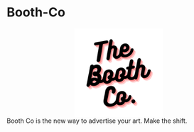 # Booth-Co
<div style="text-align:center"><img src="! (1).png" align="center" width="200" height="200"></div>
Booth Co is the new way to advertise your art. Make the shift.
